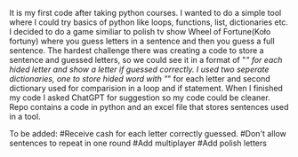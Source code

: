 It is my first code after taking python courses. I wanted to do a simple tool where I could try basics of python like loops, functions, list, dictionaries etc.
I decided to do a game similiar to polish tv show Wheel of Fortune(Koło fortuny) where you guess letters in a sentence and then you guess a full sentence.
The hardest challenge there was creating a code to store a sentence and guessed letters, so we could see it in a format of "_" for each hided letter and show a letter if guessed correctly.
I used two seperate dictionaries, one to store hided word with "_" for each letter and second dictionary used for comparision in a loop and if statement. 
When I finished my code I asked ChatGPT for suggestion so my code could be cleaner. Repo contains a code in python and an excel file that stores sentences used in a tool.

To be added:
#Receive cash for each letter correctly guessed.
#Don't allow sentences to repeat in one round
#Add multiplayer
#Add polish letters


